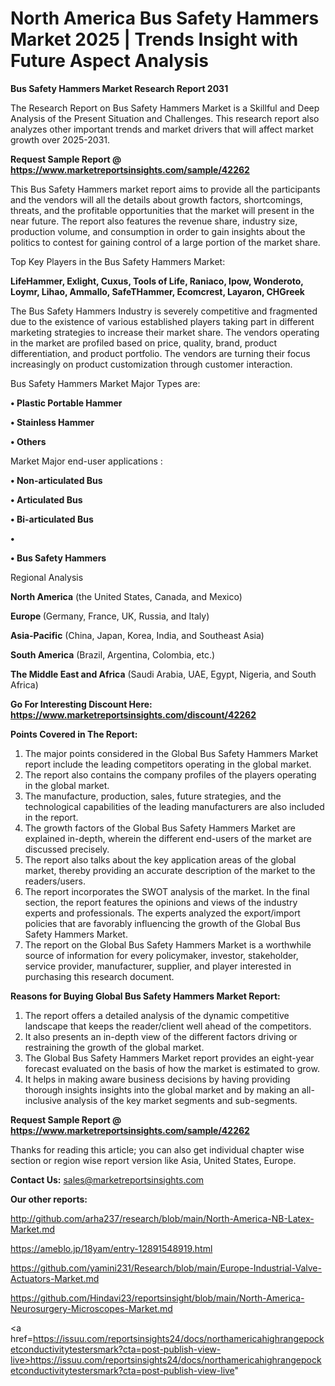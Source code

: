# North America Bus Safety Hammers Market 2025 | Trends Insight with Future Aspect Analysis

<strong>Bus Safety Hammers Market Research Report 2031</strong>

The Research Report on Bus Safety Hammers Market is a Skillful and Deep Analysis of the Present Situation and Challenges. This research report also analyzes other important trends and market drivers that will affect market growth over 2025-2031.

<strong>Request Sample Report @ <a href=https://www.marketreportsinsights.com/sample/42262>https://www.marketreportsinsights.com/sample/42262</a></strong>

This Bus Safety Hammers market report aims to provide all the participants and the vendors will all the details about growth factors, shortcomings, threats, and the profitable opportunities that the market will present in the near future. The report also features the revenue share, industry size, production volume, and consumption in order to gain insights about the politics to contest for gaining control of a large portion of the market share.

Top Key Players in the Bus Safety Hammers Market:

<strong>LifeHammer, Exlight, Cuxus, Tools of Life, Raniaco, Ipow, Wonderoto, Loymr, Lihao, Ammallo, SafeTHammer, Ecomcrest, Layaron, CHGreek</strong>

The Bus Safety Hammers Industry is severely competitive and fragmented due to the existence of various established players taking part in different marketing strategies to increase their market share. The vendors operating in the market are profiled based on price, quality, brand, product differentiation, and product portfolio. The vendors are turning their focus increasingly on product customization through customer interaction.

Bus Safety Hammers Market Major Types are:

<strong>•  Plastic Portable Hammer

•  Stainless Hammer

•  Others</strong>

Market Major end-user applications :

<strong>•  Non-articulated Bus

•  Articulated Bus

•  Bi-articulated Bus

•  

•  Bus Safety Hammers</strong>

Regional Analysis

</u><strong><b>North America</b></strong> (the United States, Canada, and Mexico)

<strong><b>Europe </b></strong>(Germany, France, UK, Russia, and Italy)

<strong><b>Asia-Pacific</b></strong> (China, Japan, Korea, India, and Southeast Asia)

<strong><b>South America</b></strong> (Brazil, Argentina, Colombia, etc.)

<strong><b>The Middle East and Africa</b></strong> (Saudi Arabia, UAE, Egypt, Nigeria, and South Africa)

<strong>Go For Interesting Discount Here: <a href=https://www.marketreportsinsights.com/discount/42262>https://www.marketreportsinsights.com/discount/42262</a></strong>

<strong>Points Covered in The Report:</strong>
<ol>
  <li>The major points considered in the Global Bus Safety Hammers Market report include the leading competitors operating in the global market.</li>
  <li>The report also contains the company profiles of the players operating in the global market.</li>
  <li>The manufacture, production, sales, future strategies, and the technological capabilities of the leading manufacturers are also included in the report.</li>
  <li>The growth factors of the Global Bus Safety Hammers Market are explained in-depth, wherein the different end-users of the market are discussed precisely.</li>
  <li>The report also talks about the key application areas of the global market, thereby providing an accurate description of the market to the readers/users.</li>
  <li>The report incorporates the SWOT analysis of the market. In the final section, the report features the opinions and views of the industry experts and professionals. The experts analyzed the export/import policies that are favorably influencing the growth of the Global Bus Safety Hammers Market.</li>
  <li>The report on the Global Bus Safety Hammers Market is a worthwhile source of information for every policymaker, investor, stakeholder, service provider, manufacturer, supplier, and player interested in purchasing this research document.</li>
</ol>
<strong>Reasons for Buying Global Bus Safety Hammers Market Report:</strong>

<ol>
  <li>The report offers a detailed analysis of the dynamic competitive landscape that keeps the reader/client well ahead of the competitors.</li>
  <li>It also presents an in-depth view of the different factors driving or restraining the growth of the global market.</li>
  <li>The Global Bus Safety Hammers Market report provides an eight-year forecast evaluated on the basis of how the market is estimated to grow.</li>
  <li>It helps in making aware business decisions by having providing thorough insights insights into the global market and by making an all-inclusive analysis of the key market segments and sub-segments.</li>
</ol>
<strong>Request Sample Report @ <a href=https://www.marketreportsinsights.com/sample/42262>https://www.marketreportsinsights.com/sample/42262</a></strong>


Thanks for reading this article; you can also get individual chapter wise section or region wise report version like Asia, United States, Europe.

<strong>Contact Us:</strong>
sales@marketreportsinsights.com

<strong>Our other reports:</strong>

<a href=http://github.com/arha237/research/blob/main/North-America-NB-Latex-Market.md>http://github.com/arha237/research/blob/main/North-America-NB-Latex-Market.md</a>

<a href=https://ameblo.jp/18yam/entry-12891548919.html>https://ameblo.jp/18yam/entry-12891548919.html</a>

<a href=https://github.com/yamini231/Research/blob/main/Europe-Industrial-Valve-Actuators-Market.md>https://github.com/yamini231/Research/blob/main/Europe-Industrial-Valve-Actuators-Market.md</a>

<a href=https://github.com/Hindavi23/reportsinsight/blob/main/North-America-Neurosurgery-Microscopes-Market.md>https://github.com/Hindavi23/reportsinsight/blob/main/North-America-Neurosurgery-Microscopes-Market.md</a>

<a href=https://issuu.com/reportsinsights24/docs/northamericahighrangepocketconductivitytestersmark?cta=post-publish-view-live>https://issuu.com/reportsinsights24/docs/northamericahighrangepocketconductivitytestersmark?cta=post-publish-view-live</a>"
